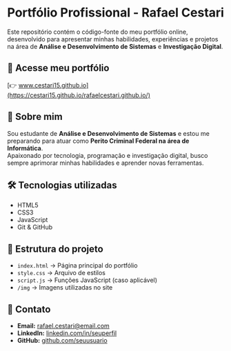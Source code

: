 # Portfólio Profissional - Rafael Cestari

Este repositório contém o código-fonte do meu portfólio online, desenvolvido para apresentar minhas habilidades, experiências e projetos na área de **Análise e Desenvolvimento de Sistemas** e **Investigação Digital**.

## 🔗 Acesse meu portfólio
[👉 www.cestari15.github.io](https://cestari15.github.io/rafaelcestari.github.io/)

## 📌 Sobre mim
Sou estudante de **Análise e Desenvolvimento de Sistemas** e estou me preparando para atuar como **Perito Criminal Federal na área de Informática**.  
Apaixonado por tecnologia, programação e investigação digital, busco sempre aprimorar minhas habilidades e aprender novas ferramentas.

## 🛠️ Tecnologias utilizadas
- HTML5
- CSS3
- JavaScript
- Git & GitHub

## 📂 Estrutura do projeto
- `index.html` → Página principal do portfólio
- `style.css` → Arquivo de estilos
- `script.js` → Funções JavaScript (caso aplicável)
- `/img` → Imagens utilizadas no site

## 📧 Contato
- **Email:** rafael.cestari@email.com
- **LinkedIn:** [linkedin.com/in/seuperfil](https://linkedin.com/in/seuperfil)
- **GitHub:** [github.com/seuusuario](https://github.com/seuusuario)
